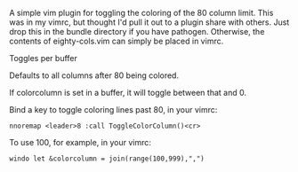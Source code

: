 A simple vim plugin for toggling the coloring of the 80 column limit.  This was
in my vimrc, but thought I'd pull it out to a plugin share with others.  Just
drop this in the bundle directory if you have pathogen. Otherwise, the contents
of eighty-cols.vim can simply be placed in vimrc.

Toggles per buffer

Defaults to all columns after 80 being colored.

If colorcolumn is set in a buffer, it will toggle between that and 0.

Bind a key to toggle coloring lines past 80, in your vimrc:
```vimrc
nnoremap <leader>8 :call ToggleColorColumn()<cr>
```

To use 100, for example, in your vimrc:
```vimrc
windo let &colorcolumn = join(range(100,999),",")
```
